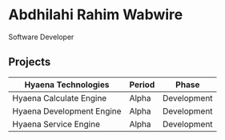 # Abdhilahi Rahim Wabwire

Software Developer

## Projects

| Hyaena Technologies       | Period | Phase       | 
|---------------------------|--------|-------------|
| Hyaena Calculate Engine   | Alpha  | Development |
| Hyaena Development Engine | Alpha  | Development |
| Hyaena Service Engine     | Alpha  | Development |